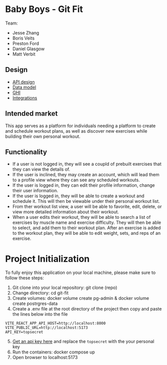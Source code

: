 # Baby Boys - Git Fit
Team:
  - Jesse Zhang
  - Boris Veits
  - Preston Ford
  - Daniel Glasgow
  - Matt Verbit

## Design

- [API design](docs/api_endpoints.MD)
- [Data model](docs/data_model.md)
- [GHI](https://excalidraw.com/#room=b1e6acc6189e988c043c,CLWdsG9Y6lfsYJqUkt0BWQ)
- [Integrations](docs/integrations.md)


## Intended market

This app serves as a platform for individuals needing a platform to create and schedule workout plans, as well as discover new exercises while building their own personal workout.

## Functionality

- If a user is not logged in, they will see a coupld of prebuilt exercises that they can view the details of.
- If the user is inclined, they may create an account, which will lead them to a profile view where they can see any scheduled workouts.
- If the user is logged in, they can edit their profile information, change their user information.
- If the user is logged in, they will be able to create a workout and schedule it. This will then be viewable under their personal workout list.
- From ther workout list view, a user will be able to favorite, edit, delete, or view more detailed information about their workout.
- When a user edits their workout, they will be able to search a list of exercises by muscle name and exercise difficulty. They will then be able to select, and add them to their workout plan. After an exercise is added to the workout plan, they will be able to edit weight, sets, and reps of an exercise.

# Project Initialization

To fully enjoy this application on your local machine, please make sure to follow these steps:

1. Git clone into your local repository: git clone (repo)
2. Change directory: cd git-fit
3. Create volumes: docker volume create pg-admin & docker volume create postrgres-data
4. Create a .env file at the root directory of the project then copy and paste the lines below into the file

```
VITE_REACT_APP_API_HOST=http://localhost:8000
VITE_PUBLIC_URL=http://localhost:5173
API_KEY=topsecret
```

5. [Get an api key here](https://rapidapi.com/apininjas/api/exercises-by-api-ninjas) and replace the ```topsecret``` with the your personal key
6. Run the containers: docker compose up
7. Open browser to localhost:5173
